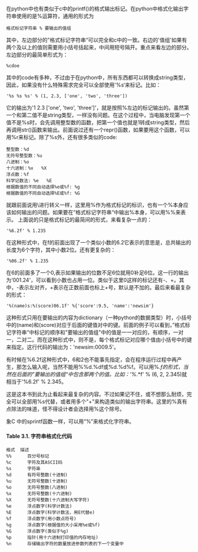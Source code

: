 <!--
.. title: Python字符串格式化
.. slug: python-string-format
.. date: 2013/11/06 22:03:54
.. tags: Python, 格式化
-->


在python中也有类似于c中的printf()的格式输出标记。在python中格式化输出字符串使用的是%运算符，通用的形式为

    格式标记字符串 % 要输出的值组
    
其中，左边部分的”格式标记字符串“可以完全和c中的一致。右边的'值组'如果有两个及以上的值则需要用小括号括起来，中间用短号隔开。重点来看左边的部分。左边部分的最简单形式为：

    %cdoe

其中的code有多种，不过由于在python中，所有东西都可以转换成string类型，因此，如果没有什么特殊需求完全可以全部使用'%s‘来标记。比如：

    '%s %s %s' % (1, 2.3, ['one', 'two', 'three'])

它的输出为'1 2.3 ['one', 'two', 'three']'，就是按照%左边的标记输出的。虽然第一个和第二值不是string类型，一样没有问题。在这个过程中，当电脑发现第一个值不是%s时，会先调用整型数的函数，把第一个值也就是1转成string类型，然后再调用str()函数来输出。前面说过还有一个repr()函数，如果要用这个函数，可以用%r来标记。除了%s外，还有很多类似的code:

    整型数：%d
    无符号整型数：%u
    八进制：%o
    十六进制：%x   %X
    浮点数：%f
    科学记数法: %e   %E
    根据数值的不同自动选择%e或%f: %g
    根据数值的不同自动选择%E或%f: %G

<!-- TEASER_END -->

就跟前面说用\进行转义一样，这里用%作为格式标记的标识，也有一个%本身应该如何输出的问题。如果要在”格式标记字符串“中输出%本身，可以用%%来表示。
上面说的只是格式标记的最简间的形式，来看复杂一点的：

    '%6.2f' % 1.235

在这种形式中，在f的前面出现了一个类似小数的6.2它表示的意思是，总共输出的长度为6个字符，其中小数2位。还有更复杂的：

    '%06.2f' % 1.235

在6的前面多了一个0,表示如果输出的位数不足6位就用0补足6位。这一行的输出为‘001.24'，可以看到小数也占用一位。类似于这里0这样的标记还有-、+。其中，-表示左对齐，+表示在正数前面也标上+号，默认是不加的。最后来看最复杂的形式：

    '%(name)s:%(score)06.1f' %{'score':9.5, 'name':'newsim'}

这种形式只用在要输出的内容为dictionary（一种python的数据类型）时，小括号中的(name)和(score)对应于后面的键值对中的键。前面的例子可以看到，”格式标记字符串“中标记的顺序和"要输出的值组"中的值是一一对应的，有顺序，一对一，二对二。而在这种形式中，则不是，每个格式标记对应哪个值由小括号中的键来指定。这行代码的输出为：'newsim:0009.5'。

有时候在%6.2f这种形式中，6和2也不能事先指定，会在程序运行过程中再产生，那怎么输入呢，当然不能用%%d.%df或%d.%d%f。可以用%*.*f的形式，当然在后面的”要输出的值组“中包含那两个*的值。比如：'%*.*f' % (6, 2, 2.345)就相当于'%6.2f' % 2.345。

这是这本书到此为止看起来最复杂的内容。不过如果记不住，或不想那么耐烦，完全可以全部用%s代替，或者用多个"+"来构造类似的输出字符串。这里的%真有点除法的味道，怪不得设计者会选择用%这个除号。

象C 中的sprintf函数一样，可以用“%”来格式化字符串。

#### Table 3.1. 字符串格式化代码

    格式	描述
    %%	    百分号标记
    %c	    字符及其ASCII码
    %s	    字符串
    %d	    有符号整数(十进制)
    %u	    无符号整数(十进制)
    %o	    无符号整数(八进制)
    %x	    无符号整数(十六进制)
    %X	    无符号整数(十六进制大写字符)
    %e	    浮点数字(科学计数法)
    %E	    浮点数字(科学计数法，用E代替e)
    %f	    浮点数字(用小数点符号)
    %g	    浮点数字(根据值的大小采用%e或%f)
    %G	    浮点数字(类似于%g)
    %p	    指针(用十六进制打印值的内存地址)
    %n	    存储输出字符的数量放进参数列表的下一个变量中
